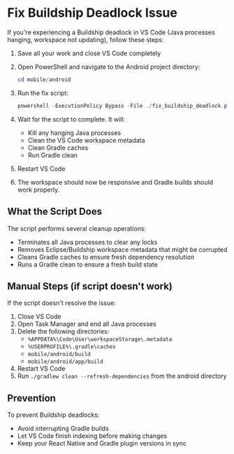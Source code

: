 # Fix Buildship Deadlock Issue

If you're experiencing a Buildship deadlock in VS Code (Java processes hanging, workspace not updating), follow these steps:

1. Save all your work and close VS Code completely

2. Open PowerShell and navigate to the Android project directory:
   ```powershell
   cd mobile/android
   ```

3. Run the fix script:
   ```powershell
   powershell -ExecutionPolicy Bypass -File ./fix_buildship_deadlock.ps1
   ```

4. Wait for the script to complete. It will:
   - Kill any hanging Java processes
   - Clean the VS Code workspace metadata
   - Clean Gradle caches
   - Run Gradle clean

5. Restart VS Code

6. The workspace should now be responsive and Gradle builds should work properly.

## What the Script Does

The script performs several cleanup operations:
- Terminates all Java processes to clear any locks
- Removes Eclipse/Buildship workspace metadata that might be corrupted
- Cleans Gradle caches to ensure fresh dependency resolution
- Runs a Gradle clean to ensure a fresh build state

## Manual Steps (if script doesn't work)

If the script doesn't resolve the issue:

1. Close VS Code
2. Open Task Manager and end all Java processes
3. Delete the following directories:
   - `%APPDATA%\Code\User\workspaceStorage\.metadata`
   - `%USERPROFILE%\.gradle\caches`
   - `mobile/android/build`
   - `mobile/android/app/build`
4. Restart VS Code
5. Run `./gradlew clean --refresh-dependencies` from the android directory

## Prevention

To prevent Buildship deadlocks:
- Avoid interrupting Gradle builds
- Let VS Code finish indexing before making changes
- Keep your React Native and Gradle plugin versions in sync